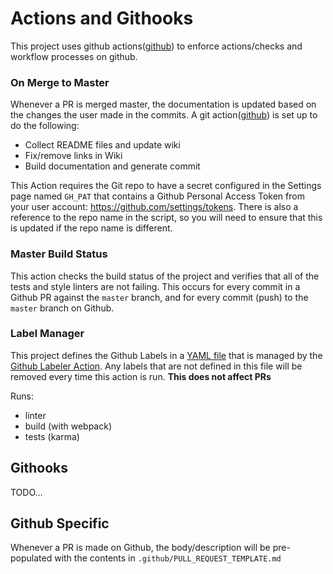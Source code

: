 # Actions and Githooks
This project uses github actions([github](https://github.com/devlinjunker/template.webpack.fend/blob/master/.github/workflows/master-merge.yml))
to enforce actions/checks and workflow processes on github.

### On Merge to Master
Whenever a PR is merged master, the documentation is updated based on the changes the user made in
the commits. A git action([github]()) is set up to do the following:
 - Collect README files and update wiki
 - Fix/remove links in Wiki
 - Build documentation and generate commit

This Action requires the Git repo to have a secret configured in the Settings page named `GH_PAT` that
contains a Github Personal Access Token from your user account: https://github.com/settings/tokens.
There is also a reference to the repo name in the script, so you will need to ensure that this is updated if
the repo name is different.

### Master Build Status
This action checks the build status of the project and verifies that all of the tests and style linters are
not failing. This occurs for every commit in a Github PR against the `master` branch, and for every commit (push)
to the `master` branch on Github.


### Label Manager
This project defines the Github Labels in a [YAML file](https://github.com/devlinjunker/template.webpack.fend/blob/master/.github/labels.yaml) that is managed by the [Github Labeler Action](https://github.com/marketplace/actions/github-labeler). 
Any labels that are not defined in this file will be removed every time this action is run. **This does not affect PRs**


Runs:
 - linter
 - build (with webpack)
 - tests (karma)

## Githooks
TODO...

## Github Specific
Whenever a PR is made on Github, the body/description will be pre-populated with the contents in
`.github/PULL_REQUEST_TEMPLATE.md`
